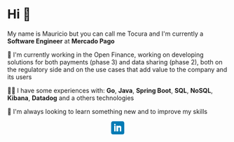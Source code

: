 # Hi 👋

My name is Mauricio but you can call me Tocura and I'm currently a **Software Engineer** at **Mercado Pago**

🧰 I'm currently working in the Open Finance, working on developing solutions for both payments (phase 3) and data sharing (phase 2), both on the regulatory side and on the use cases that add value to the company and its users

👨‍💻 I have some experiences with: **Go**, **Java**, **Spring Boot**, **SQL**, **NoSQL**, **Kibana**, **Datadog** and a others technologies

🌱 I'm always looking to learn something new and to improve my skills

<p align='center'>
<a href="https://www.linkedin.com/in/mauriciotocura/"><img height="30" src="https://github.com/mauricioTocura/mauricioTocura/blob/main/icons/linkedin.png?raw=true"></a>
</p>
